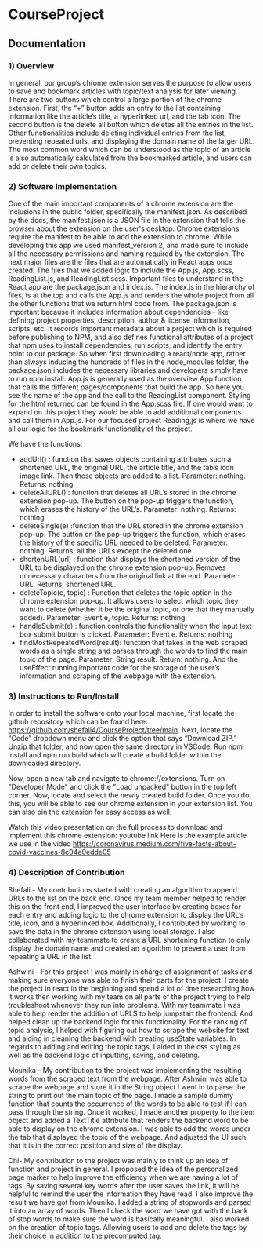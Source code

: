 # CourseProject

## Documentation


### 1) Overview

In general, our group’s chrome extension serves the purpose to allow users to save and bookmark articles with topic/text analysis for later viewing. There are two buttons which control a large portion of the chrome extension. First, the “+” button adds an entry to the list containing information like the article’s title, a hyperlinked url, and the tab icon. The second button is the delete all button which deletes all the entries in the list. Other functionalities include deleting individual entries from the list, preventing repeated urls, and displaying the domain name of the larger URL. The most common word which can be understood as the topic of an article is also automatically calculated from the bookmarked article, and users can add or delete their own topics.


### 2) Software Implementation

One of the main important components of a chrome extension are the inclusions in the public folder, specifically the manifest.json. As described by the docs, the manifest.json is a JSON file in the extension that tells the browser about the extension on the user's desktop. Chrome extensions require the manifest to be able to add the extension to chrome.  While developing this app we used manifest_version 2, and made sure to include all the necessary permissions and naming required by the extension.
The next major files are the files that are automatically in React apps once created. The files that we added logic to include the App.js, App.scss, ReadingList.js, and ReadingList.scss. Important files to understand in the React app are the package.json and index.js. The index.js in the hierarchy of files, is at the top and calls the App.js and renders the whole project from all the other functions that we return html code from. The package.json is important because it includes information about dependencies - like defining project properties, description, author & license information, scripts, etc. It records important metadata about a project which is required before publishing to NPM, and also defines functional attributes of a project that npm uses to install dependencies, run scripts, and identify the entry point to our package. So when first downloading a react/node app, rather than always inducing the hundreds of files in the node_modules folder, the package.json includes the necessary libraries and developers simply have to run npm install.
App.js is generally used as the overview App function that calls the different pages/components that build the app. So here you see the name of the app and the call to the ReadingList component. Styling for the html returned can be found in the App.scss file. If one would want to expand on this project they would be able to add additional components and call them in App.js. For our focused project Reading,js is where we have all our logic for the bookmark functionality of the project. 

We have the functions:
* addUrl() : function that saves objects containing attributes such a shortened URL, the original URL, the article title, and the tab’s icon image link. Then these objects are added to a list. Parameter: nothing. Returns: nothing
* deleteAllURL() : function that deletes all URL’s stored in the chrome extension pop-up. The button on the pop-up triggers the function, which erases the history of the URL’s. Parameter: nothing. Returns: nothing
* deleteSingle(e) :function that the URL stored in the chrome extension pop-up. The button on the pop-up triggers the function, which erases the history of the specific URL needed to be deleted. Parameter: nothing. Returns: all the URLs except the deleted one
* shortenURL(url) : function that displays the shortened version of the URL to be displayed on the chrome extension pop-up. Removes unnecessary characters from the original link at the end. Parameter: URL. Returns: shortened URL.
* deleteTopic(e, topic) : Function that deletes the topic option in the chrome extension pop-up. It allows users to select which topic they want to delete (whether it be the original topic, or one that they manually added). Parameter: Event e, topic. Returns: nothing
* handleSubmit(e) :  function controls the functionality when the input text box submit button is clicked. Parameter: Event e. Returns: nothing
* findMostRepeatedWord(result): function that takes in the web scraped words as a single string and parses through the words to find the main topic of the page. Parameter: String result. Return: nothing. 
And the useEffect running important code for the storage of the user’s information and scraping of the webpage with the extension.



### 3) Instructions to Run/Install

In order to install the software onto your local machine, first locate the github repository which can be found here: https://github.com/shefali4/CourseProject/tree/main. Next, locate the “Code” dropdown menu and click the option that says “Download ZIP.” Unzip that folder, and now open the same directory in VSCode. Run npm install and npm run build which will create a build folder within the downloaded directory.

Now, open a new tab and navigate to chrome://extensions. Turn on "Developer Mode" and click the "Load unpacked" button in the top left corner. Now, locate and select the newly created build folder. Once you do this, you will be able to see our chrome extension in your extension list. You can also pin the extension for easy access as well.

Watch this video presentation on the full process to download and implement this chrome extension:  youtube link
Here is the example article we use in the video https://coronavirus.medium.com/five-facts-about-covid-vaccines-8c04e0edde05


### 4) Description of Contribution
Shefali - My contributions started with creating an algorithm to append URLs to the list on the back end. Once my team member helped to render this on the front end, I improved the user interface by creating boxes for each entry and adding logic to the chrome extension to display the URL’s title, icon, and a hyperlinked box. Additionally, I contributed by working to save the data in the chrome extension using local storage. I also collaborated with my teammate to create a URL shortening function to only display the domain name and created an algorithm to prevent a user from repeating a URL in the list.

Ashwini - For this project I was mainly in charge of assignment of tasks and making sure everyone was able to finish their parts for the project. I create the project in react in the beginning and spend a lot of time researching how it works then working with my team on all parts of the project trying to help troubleshoot whenever they run into problems. With my teammate I was able to help render the addition of URLS to help jumpstart the frontend. And helped clean up the backend logic for this functionality. For the ranking of topic analysis, I helped with figuring out how to scrape the website for text and aiding in cleaning  the backend with creating useState variables. In regards to adding and editing the topic tags, I aided in the css styling as well as the backend logic of inputting, saving, and deleting.

Mounika - My contribution to the project was implementing the resulting words from the scraped text from the webpage. After Ashwini was able to scrape the webpage and store it in the String object I went in to parse the string to print out the main topic of the page. I made a sample dummy function that counts the occurrence of the words to be able to test if I can pass through the string. Once it worked, I made another property to the item object and added a TextTitle attribute that renders the backend word to be able to display on the chrome extension. I was able to add the words under the tab that displayed the topic of the webpage. And adjusted the UI such that it is in the correct position and size of the display.

Chi- My contribution to the project was mainly to think up an idea of function and project in general. I proposed the idea of the personalized page marker to help improve the efficiency when we are having a lot of tags. By saving several key words after the user saves the link, it will be helpful to remind the user the information they have read. I also improve the result we have got from Mounika. I added a string of stopwords and parsed it into an array of words. Then I check the word we have got with the bank of stop words to make sure the word is basically meaningful.  I also worked on the creation of topic tags. Allowing users to add and delete the tags by their choice in addition to the precomputed tag.


